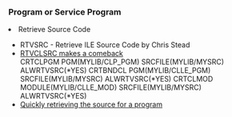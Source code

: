 <h3>Program or Service Program</h3>
<li>Retrieve Source Code</li>
<ul>
  <li>RTVSRC - Retrieve ILE Source Code by Chris Stead</li>
  <li><a href="https://www.rpgpgm.com/2014/06/rtvclsrc-makes-comeback.html">RTVCLSRC makes a comeback</a></li>
  CRTCLPGM PGM(MYLIB/CLP_PGM) SRCFILE(MYLIB/MYSRC) ALWRTVSRC(*YES)
  CRTBNDCL PGM(MYLIB/CLLE_PGM) SRCFILE(MYLIB/MYSRC) ALWRTVSRC(*YES)
  CRTCLMOD MODULE(MYLIB/CLLE_MOD) SRCFILE(MYLIB/MYSRC) ALWRTVSRC(*YES)
  <li><a href="https://www.rpgpgm.com/2016/09/quickly-retrieving-source-for-program.html">Quickly retrieving the source for a program</a></li>
</ul>


